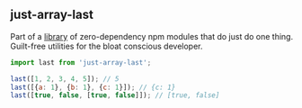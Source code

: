 ## just-array-last

Part of a [library](../../../../) of zero-dependency npm modules that do just do one thing.  
Guilt-free utilities for the bloat conscious developer.

```js
import last from 'just-array-last';

last([1, 2, 3, 4, 5]); // 5
last([{a: 1}, {b: 1}, {c: 1}]); // {c: 1}
last([true, false, [true, false]]); // [true, false]
```  

